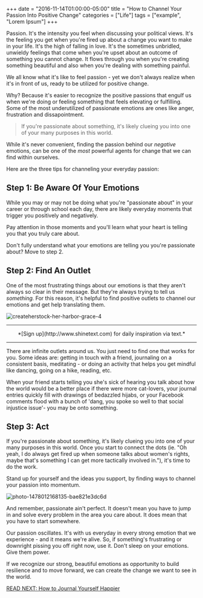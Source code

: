 +++
  date = "2016-11-14T01:00:00-05:00"
  title = "How to Channel Your Passion Into Positive Change"
  categories = ["Life"]
  tags = ["example", "Lorem Ipsum"]
+++



<span class ="dropcap">P</span>assion. It's the intensity you feel when discussing your political views. It's the feeling you get when you're fired up about a change you want to make in your life. It's the high of falling in love. It's the sometimes unbridled, unwieldy feelings that come when you're upset about an outcome of something you cannot change. It flows through you when you're creating something beautiful and also when you're dealing with something painful.

We all know what it's like to feel passion - yet we don't always realize when it's in front of us, ready to be utilized for positive change.

Why? Because it's easier to recognize the positive passions that engulf us when we're doing or feeling something that feels elevating or fulfilling. Some of the most underutilized of passionate emotions are ones like anger, frustration and dissapointment. 

> If you're passionate about something, it's likely clueing you into one of your many purposes in this world.


While it's never convenient, finding the passion behind our *negative* emotions, can be one of the _most_ powerful agents for change that we can find within ourselves. 

Here are the three tips for channeling your everyday passion:

## __Step 1: Be Aware Of Your Emotions__
While you may or may not be doing what you're "passionate about" in your career or through school each day, there are likely everyday moments that trigger you positively and negatively. 

Pay attention in those moments and you'll learn what your heart is telling you that you truly care about. 

Don't fully understand what your emotions are telling you you're passionate about? Move to step 2.

## __Step 2: Find An Outlet__
One of the most frustrating things about our emotions is that they aren't always so clear in their message. But they're always trying to tell us *something.* For this reason, it's helpful to find positive outlets to channel our emotions and get help translating them. 

![createherstock-her-harbor-grace-4](//images.contentful.com/awpxl2koull4/6GUOPcarXGC8mSWiyA2Mu/08080028c2d2136a86b8e21948657847/createherstock-her-harbor-grace-4.jpg)

---

<center>*[Sign up](http://www.shinetext.com) for daily inspiration via text.* </center>

---



There are infinite outlets around us. You just need to find one that works for you. Some ideas are: getting in touch with a friend, journaling on a consistent basis, meditating - or doing an activity that helps you get mindful like dancing, going on a hike, reading, etc. 

When your friend starts telling you she's sick of hearing you talk about how the world would be a better place if there were more cat-lovers, your journal entries quickly fill with drawings of bedazzled hijabs, or your Facebook comments flood with a bunch of 'dang, you spoke so well to that social injustice issue'- you may be onto something. 

## __Step 3: Act__
If you're passionate about something, it's likely clueing you into one of your many purposes in this world.  Once you start to connect the dots (ie. "Oh yeah, I do always get fired up when someone talks about women's rights, maybe that's something I can get more tactically involved in."), it's time to do the work.

Stand up for yourself and the ideas you support, by finding ways to channel your passion into momentum.

![photo-1478012168135-bae821e3dc6d](//images.contentful.com/awpxl2koull4/16SKIuyHDgWqU66USOU2W2/26e1fb7bf1ed5cd8a038eb8125748c62/photo-1478012168135-bae821e3dc6d.jpeg)

And remember, passionate ain't perfect. It doesn't mean you have to jump in and solve every problem in the area you care about. It does mean that you have to start somewhere. 

Our passion oscillates. It's with us everyday in every strong emotion that we experience - and it means we're alive. So, if something's frustrating or downright pissing you off right now, use it. Don't sleep on your emotions. Give them power.

If we recognize our strong, beautiful emotions as opportunity to build resilience and to move forward, we can create the change we want to see in the world. 

[READ NEXT: How to Journal Yourself Happier](http://advice.shinetext.com/articles/how-to-journal-yourself-happier/)

<div class="pubexchange_module" id="pubexchange_below_content" data-pubexchange-module-id="2323"></div>

<script>(function(w, d, s, id) {
  w.PUBX=w.PUBX || {pub: "shine_text", discover: false, lazy: true};
  var js, pjs = d.getElementsByTagName(s)[0];
  if (d.getElementById(id)) return;
  js = d.createElement(s); js.id = id; js.async = true;
  js.src = "//main.pubexchange.com/loader.min.js";
  pjs.parentNode.insertBefore(js, pjs);
}(window, document, "script", "pubexchange-jssdk"));</script>
